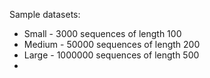 Sample datasets:
* Small - 3000 sequences of length 100
* Medium - 50000 sequences of length 200
* Large - 1000000 sequences of length 500
* 